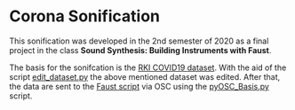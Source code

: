 # Corona Sonification

This sonification was developed in the 2nd semester of 2020 as a final project in the class **Sound Synthesis: Building Instruments with Faust**.

The basis for the sonifcation is the [RKI COVID19 dataset](https://npgeo-corona-npgeo-de.hub.arcgis.com/datasets/dd4580c810204019a7b8eb3e0b329dd6_0). With the aid of the script [edit_dataset.py](https://github.com/thomaschhh/SoundSynthesis/blob/master/Code/Python/edit_dataset.py) the above mentioned dataset was edited. After that, the data are sent to the [Faust script](https://github.com/thomaschhh/SoundSynthesis/blob/master/Code/Faust/synth_BASIS/BASIS.dsp) via OSC using the [pyOSC_Basis.py](https://github.com/thomaschhh/SoundSynthesis/blob/master/Code/Python/pyOSC_BASIS.py) script.
